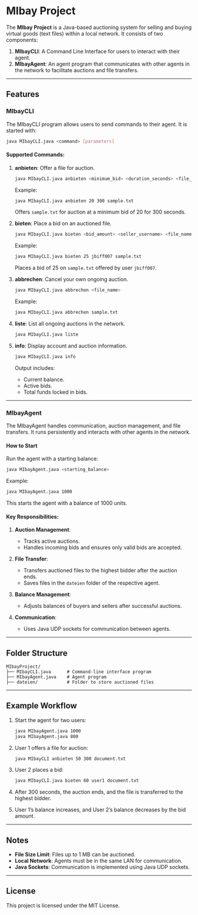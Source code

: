 # MIbay Project

The **MIbay Project** is a Java-based auctioning system for selling and buying virtual goods (text files) within a local network. It consists of two components:

1. **MIbayCLI**: A Command Line Interface for users to interact with their agent.
2. **MIbayAgent**: An agent program that communicates with other agents in the network to facilitate auctions and file transfers.

---

## Features

### MIbayCLI
The MIbayCLI program allows users to send commands to their agent. It is started with:
```bash
java MIbayCLI.java <command> [parameters]
```
#### Supported Commands:
1. **anbieten**: Offer a file for auction.
   ```bash
   java MIbayCLI.java anbieten <minimum_bid> <duration_seconds> <file_name>
   ```
   Example:
   ```bash
   java MIbayCLI.java anbieten 20 300 sample.txt
   ```
   Offers `sample.txt` for auction at a minimum bid of 20 for 300 seconds.

2. **bieten**: Place a bid on an auctioned file.
   ```bash
   java MIbayCLI.java bieten <bid_amount> <seller_username> <file_name>
   ```
   Example:
   ```bash
   java MIbayCLI.java bieten 25 jbiff007 sample.txt
   ```
   Places a bid of 25 on `sample.txt` offered by user `jbiff007`.

3. **abbrechen**: Cancel your own ongoing auction.
   ```bash
   java MIbayCLI.java abbrechen <file_name>
   ```
   Example:
   ```bash
   java MIbayCLI.java abbrechen sample.txt
   ```

4. **liste**: List all ongoing auctions in the network.
   ```bash
   java MIbayCLI.java liste
   ```

5. **info**: Display account and auction information.
   ```bash
   java MIbayCLI.java info
   ```
   Output includes:
   - Current balance.
   - Active bids.
   - Total funds locked in bids.

---

### MIbayAgent
The MIbayAgent handles communication, auction management, and file transfers. It runs persistently and interacts with other agents in the network.

#### How to Start
Run the agent with a starting balance:
```bash
java MIbayAgent.java <starting_balance>
```
Example:
```bash
java MIbayAgent.java 1000
```
This starts the agent with a balance of 1000 units.

#### Key Responsibilities:
1. **Auction Management**:
   - Tracks active auctions.
   - Handles incoming bids and ensures only valid bids are accepted.

2. **File Transfer**:
   - Transfers auctioned files to the highest bidder after the auction ends.
   - Saves files in the `dateien` folder of the respective agent.

3. **Balance Management**:
   - Adjusts balances of buyers and sellers after successful auctions.

4. **Communication**:
   - Uses Java UDP sockets for communication between agents.

---

## Folder Structure
```
MIbayProject/
├── MIbayCLI.java      # Command-line interface program
├── MIbayAgent.java    # Agent program
├── dateien/           # Folder to store auctioned files
```

---

## Example Workflow
1. Start the agent for two users:
   ```bash
   java MIbayAgent.java 1000
   java MIbayAgent.java 800
   ```

2. User 1 offers a file for auction:
   ```bash
   java MIbayCLI anbieten 50 300 document.txt
   ```

3. User 2 places a bid:
   ```bash
   java MIbayCLI.java bieten 60 user1 document.txt
   ```

4. After 300 seconds, the auction ends, and the file is transferred to the highest bidder.

5. User 1’s balance increases, and User 2’s balance decreases by the bid amount.

---

## Notes
- **File Size Limit**: Files up to 1 MB can be auctioned.
- **Local Network**: Agents must be in the same LAN for communication.
- **Java Sockets**: Communication is implemented using Java UDP sockets.

---

## License
This project is licensed under the MIT License.

